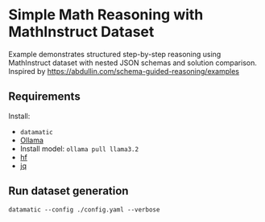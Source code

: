 # Simple Math Reasoning with MathInstruct Dataset

Example demonstrates structured step-by-step reasoning using MathInstruct dataset with nested JSON schemas and solution comparison.
Inspired by https://abdullin.com/schema-guided-reasoning/examples

## Requirements

Install:

- `datamatic`
- [Ollama](https://ollama.com/download)
- Install model: `ollama pull llama3.2`
- [hf](https://huggingface.co/docs/huggingface_hub/main/en/guides/cli)
- [jq](https://github.com/jqlang/jq)

## Run dataset generation

`datamatic --config ./config.yaml --verbose`
